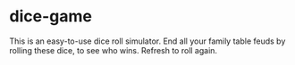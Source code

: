 # dice-game

This is an easy-to-use dice roll simulator. End all your family table feuds by rolling these dice, to see who wins. Refresh to roll again. 

